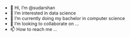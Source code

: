- 👋 Hi, I’m @sudarshan
- 👀 I’m interested in data science
- 🌱 I’m currently doing my bachelor in computer science
- 💞️ I’m looking to collaborate on ...
- 📫 How to reach me ...

<!---
sudarshan0001/sudarshan0001 is a ✨ special ✨ repository because its `README.md` (this file) appears on your GitHub profile.
You can click the Preview link to take a look at your changes.
--->
